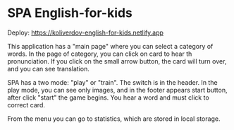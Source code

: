 # SPA English-for-kids
Deploy: https://koliverdov-english-for-kids.netlify.app

This application has a "main page" where you can select a category of words. 
In the page of category, you can click on card to hear th pronunciation.
If you click on the small arrow button, the card will turn over, and you can see translation.

SPA has a two mode: "play" or "train". The switch is in the header.
In the play mode, you can see only images, and in the footer appears start button, after click "start" the game begins.
You hear a word and must click to correct card.

From the menu you can go to statistics, which are stored in local storage.